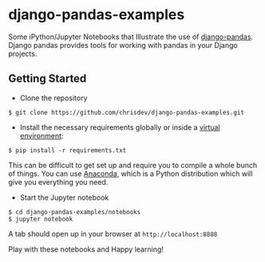 # django-pandas-examples

Some iPython/Jupyter Notebooks that Illustrate the use of [django-pandas](https://github.com/chrisdev/django-pandas). Django pandas provides tools for working with pandas in your Django projects.

## Getting Started

* Clone the repository

```
$ git clone https://github.com/chrisdev/django-pandas-examples.git
```

* Install the necessary requirements globally or inside a [virtual environment](http://docs.python-guide.org/en/latest/dev/virtualenvs/):

```
$ pip install -r requirements.txt
```

This can be difficult to get set up and require you to compile a whole bunch of things. You can use [Anaconda](https://www.continuum.io/why-anaconda), which is a Python distribution which will give you everything you need.

* Start the Jupyter notebook

```
$ cd django-pandas-examples/notebooks
$ jupyter notebook
```

A tab should open up in your browser at `http://localhost:8888`

Play with these notebooks and Happy learning!


